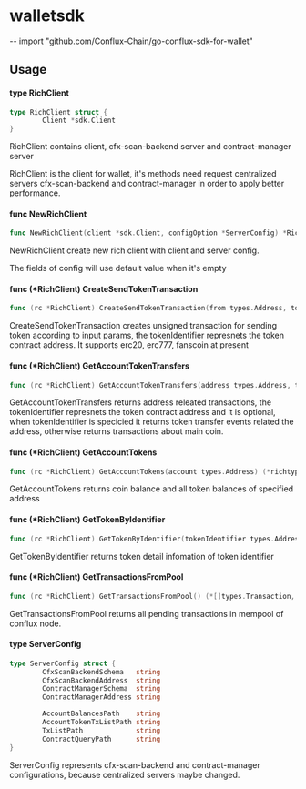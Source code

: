 # walletsdk
--
    import "github.com/Conflux-Chain/go-conflux-sdk-for-wallet"


## Usage

#### type RichClient

```go
type RichClient struct {
        Client *sdk.Client
}
```

RichClient contains client, cfx-scan-backend server and contract-manager server

RichClient is the client for wallet, it's methods need request centralized
servers cfx-scan-backend and contract-manager in order to apply better
performance.

#### func  NewRichClient

```go
func NewRichClient(client *sdk.Client, configOption *ServerConfig) *RichClient
```
NewRichClient create new rich client with client and server config.

The fields of config will use default value when it's empty

#### func (*RichClient) CreateSendTokenTransaction

```go
func (rc *RichClient) CreateSendTokenTransaction(from types.Address, to types.Address, amount *hexutil.Big, tokenIdentifier *types.Address) (*types.UnsignedTransaction, error)
```
CreateSendTokenTransaction creates unsigned transaction for sending token
according to input params, the tokenIdentifier represnets the token contract
address. It supports erc20, erc777, fanscoin at present

#### func (*RichClient) GetAccountTokenTransfers

```go
func (rc *RichClient) GetAccountTokenTransfers(address types.Address, tokenIdentifier *types.Address, pageNumber, pageSize uint) (*richtypes.TokenTransferEventList, error)
```
GetAccountTokenTransfers returns address releated transactions, the
tokenIdentifier represnets the token contract address and it is optional, when
tokenIdentifier is specicied it returns token transfer events related the
address, otherwise returns transactions about main coin.

#### func (*RichClient) GetAccountTokens

```go
func (rc *RichClient) GetAccountTokens(account types.Address) (*richtypes.TokenWithBlanceList, error)
```
GetAccountTokens returns coin balance and all token balances of specified
address

#### func (*RichClient) GetTokenByIdentifier

```go
func (rc *RichClient) GetTokenByIdentifier(tokenIdentifier types.Address) (*richtypes.Contract, error)
```
GetTokenByIdentifier returns token detail infomation of token identifier

#### func (*RichClient) GetTransactionsFromPool

```go
func (rc *RichClient) GetTransactionsFromPool() (*[]types.Transaction, error)
```
GetTransactionsFromPool returns all pending transactions in mempool of conflux
node.

#### type ServerConfig

```go
type ServerConfig struct {
        CfxScanBackendSchema   string
        CfxScanBackendAddress  string
        ContractManagerSchema  string
        ContractManagerAddress string

        AccountBalancesPath    string
        AccountTokenTxListPath string
        TxListPath             string
        ContractQueryPath      string
}
```

ServerConfig represents cfx-scan-backend and contract-manager configurations,
because centralized servers maybe changed.